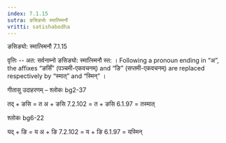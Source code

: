```yaml
---
index: 7.1.15
sutra: ङसिङ्योः स्मात्स्मिनौ
vritti: satishabodha
---
```



 ङसिङ्यो: स्मात्स्मिनौ 7.1.15 


वृत्तिः -- अत: सर्वनाम्नो ङसिङ्यो: स्मात्स्मिनौ स्त: । Following a pronoun ending in “अ”, the affixes “ङसिँ” (पञ्चमी-एकवचनम्) and “ङि” (सप्तमी-एकवचनम्) are replaced respectively by “स्मात्” and “स्मिन्” । 


गीतासु उदाहरणम् – श्लोकः bg2-37 


तद् + ङसि = त अ + ङसि 7.2.102 = त + ङसि 6.1.97 = तस्मात् 


श्लोकः bg6-22 


यद् + ङि = य अ + ङि 7.2.102 = य + ङि 6.1.97 = यस्मिन् 


